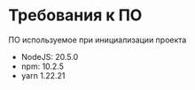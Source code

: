 # Требования к ПО

ПО используемое при инициализации проекта
- NodeJS: 20.5.0
- npm: 10.2.5
- yarn 1.22.21